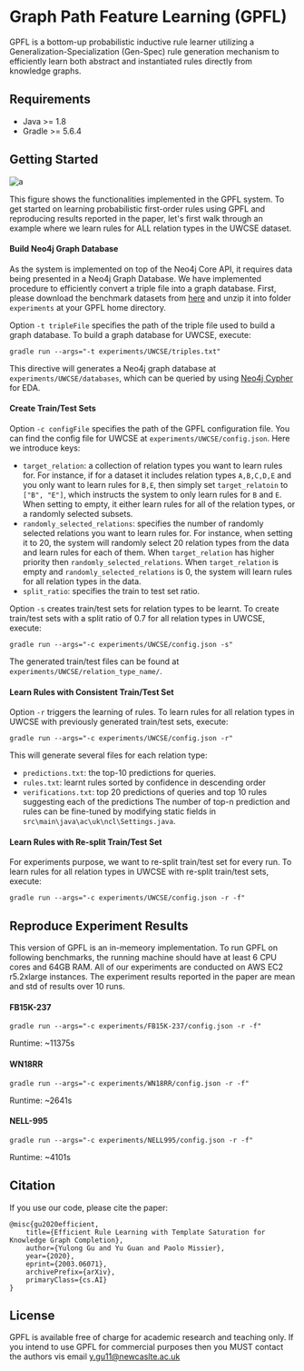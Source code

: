# Graph Path Feature Learning (GPFL)

GPFL is a bottom-up probabilistic inductive rule learner utilizing a Generalization-Specialization (Gen-Spec) rule generation mechanism to efficiently learn both abstract and instantiated rules directly from knowledge graphs.

## Requirements
- Java >= 1.8
- Gradle >= 5.6.4

## Getting Started
![a](https://www.dropbox.com/s/d47mh2bn7t4n7rw/GPFL-Overview.png?raw=1)

This figure shows the functionalities implemented in the GPFL system. To get started on learning probabilistic first-order rules using GPFL and reproducing results reported in the paper, let's first walk through an example where we learn rules for ALL relation types in the UWCSE dataset.

#### Build Neo4j Graph Database
As the system is implemented on top of the Neo4j Core API, it requires data being presented in a Neo4j Graph Database. We have implemented procedure to efficiently convert a triple file into a graph database. First, please download the benchmark datasets from [here](https://www.dropbox.com/s/hbgih3juiuoj34e/GPFL-Benchmarks.zip?dl=1) and unzip it into folder `experiments` at your GPFL home directory. 

Option `-t tripleFile` specifies the path of the triple file used to build a graph database. To build a graph database for UWCSE, execute:
```
gradle run --args="-t experiments/UWCSE/triples.txt"
```
This directive will generates a Neo4j graph database at `experiments/UWCSE/databases`, which can be queried by using [Neo4j Cypher](https://neo4j.com/download/) for EDA.

#### Create Train/Test Sets
Option `-c configFile` specifies the path of the GPFL configuration file. You can find the config file for UWCSE at `experiments/UWCSE/config.json`. Here we introduce keys:
- `target_relation`: a collection of relation types you want to learn rules for. For instance, if for a dataset it includes relation types `A,B,C,D,E` and you only want to learn rules for `B,E`, then simply set `target_relatoin` to `["B", "E"]`, which instructs the system to only learn rules for `B` and `E`. When setting to empty, it either learn rules for all of the relation types, or a randomly selected subsets.
- `randomly_selected_relations`: specifies the number of randomly selected relations you want to learn rules for. For instance, when setting it to 20, the system will randomly select 20 relation types from the data and learn rules for each of them. When `target_relation` has higher priority then `randomly_selected_relations`. When `target_relation` is empty and `randomly_selected_relations` is 0, the system will learn rules for all relation types in the data.
- `split_ratio`: specifies the train to test set ratio.

Option `-s` creates train/test sets for relation types to be learnt. To create train/test sets with a split ratio of 0.7 for all relation types in UWCSE, execute: 
```
gradle run --args="-c experiments/UWCSE/config.json -s"
```
The generated train/test files can be found at `experiments/UWCSE/relation_type_name/`.

#### Learn Rules with Consistent Train/Test Set
Option `-r` triggers the learning of rules. To learn rules for all relation types in UWCSE with previously generated train/test sets, execute:
```
gradle run --args="-c experiments/UWCSE/config.json -r"
```
This will generate several files for each relation type:
- `predictions.txt`: the top-10 predictions for queries.
- `rules.txt`: learnt rules sorted by confidence in descending order
- `verifications.txt`: top 20 predictions of queries and top 10 rules suggesting each of the predictions
The number of top-n prediction and rules can be fine-tuned by modifying static fields in `src\main\java\ac\uk\ncl\Settings.java`.

#### Learn Rules with Re-split Train/Test Set
For experiments purpose, we want to re-split train/test set for every run. To learn rules for all relation types in UWCSE with re-split train/test sets, execute:
```
gradle run --args="-c experiments/UWCSE/config.json -r -f"
```

## Reproduce Experiment Results
This version of GPFL is an in-memeory implementation. To run GPFL on following benchmarks, the running machine should have at least 6 CPU cores and 64GB RAM. All of our experiments are conducted on AWS EC2 r5.2xlarge instances. The experiment results reported in the paper are mean and std of results over 10 runs.

#### FB15K-237
```
gradle run --args="-c experiments/FB15K-237/config.json -r -f"
```
Runtime: ~11375s

#### WN18RR
```
gradle run --args="-c experiments/WN18RR/config.json -r -f"
```
Runtime: ~2641s

#### NELL-995
```
gradle run --args="-c experiments/NELL995/config.json -r -f"
```
Runtime: ~4101s

## Citation
If you use our code, please cite the paper:
```
@misc{gu2020efficient,
    title={Efficient Rule Learning with Template Saturation for Knowledge Graph Completion},
    author={Yulong Gu and Yu Guan and Paolo Missier},
    year={2020},
    eprint={2003.06071},
    archivePrefix={arXiv},
    primaryClass={cs.AI}
}
```

## License
GPFL is available free of charge for academic research and teaching only. If you intend to use GPFL for commercial purposes then you MUST contact the authors vis email y.gu11@newcaslte.ac.uk 

